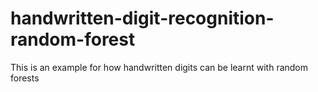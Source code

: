 # handwritten-digit-recognition-random-forest
This is an example for how handwritten digits can be learnt with random forests
